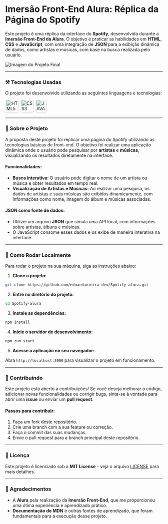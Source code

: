 
# Imersão Front-End Alura: Réplica da Página do Spotify

Este projeto é uma réplica da interface do **Spotify**, desenvolvida durante a **Imersão Front-End da Alura**. O objetivo é praticar as habilidades em **HTML**, **CSS** e **JavaScript**, com uma integração de **JSON** para a exibição dinâmica de dados, como artistas e músicas, com base na busca realizada pelo usuário.

![Imagem do Projeto Final](caminho-da-imagem.png)

---

### ⚒ Tecnologias Usadas

O projeto foi desenvolvido utilizando as seguintes linguagens e tecnologias:

<div display-flex>
  <img width="40px" hspace="2px" loading="lazy" src="https://cdn.jsdelivr.net/gh/devicons/devicon/icons/html5/html5-original-wordmark.svg" title="HTML5" width="40" height="40" />
  <img width="40px" hspace="2px" loading="lazy" src="https://cdn.jsdelivr.net/gh/devicons/devicon/icons/css3/css3-original-wordmark.svg" title="CSS3" width="40" height="40" />
  <img width="35px" hspace="2px" loading="lazy" src="https://cdn.jsdelivr.net/gh/devicons/devicon/icons/javascript/javascript-original.svg" title="JAVASCRIPT" width="35" height="40" />
 
</div>

---

### 📖 Sobre o Projeto

A proposta deste projeto foi replicar uma página do Spotify utilizando as tecnologias básicas de front-end. O objetivo foi realizar uma aplicação dinâmica onde o usuário pode pesquisar por **artistas** e **músicas**, visualizando os resultados diretamente na interface.

#### Funcionalidades:
- **Busca interativa:** O usuário pode digitar o nome de um artista ou música e obter resultados em tempo real.
- **Visualização de Artistas e Músicas:** Ao realizar uma pesquisa, os dados de artistas e suas músicas são exibidos dinamicamente, com informações como nome, imagem do álbum e músicas associadas.

#### JSON como fonte de dados:
- Utilizei um arquivo **JSON** que simula uma API local, com informações sobre artistas, álbuns e músicas.
- O JavaScript consome esses dados e os exibe de maneira interativa na interface.

---

### 💾 Como Rodar Localmente

Para rodar o projeto na sua máquina, siga as instruções abaixo:

1. **Clone o projeto:**

```bash
git clone https://github.com/eduardavieira-dev/Spotify-alura.git
```

2. **Entre no diretório do projeto:**

```bash
cd Spotify-alura
```

3. **Instale as dependências:**

```bash
npm install
```

4. **Inicie o servidor de desenvolvimento:**

```bash
npm run start
```

5. **Acesse a aplicação no seu navegador:**

Abra `http://localhost:3000` para visualizar o projeto em funcionamento.

---

### 🤝 Contribuindo

Este projeto está aberto a contribuições! Se você deseja melhorar o código, adicionar novas funcionalidades ou corrigir bugs, sinta-se à vontade para abrir uma **issue** ou enviar um **pull request**.

#### Passos para contribuir:

1. Faça um fork deste repositório.
2. Crie uma branch com a sua feature ou correção.
3. Faça o commit das suas mudanças.
4. Envie o pull request para a branch principal deste repositório.

---

### 📝 Licença

Este projeto é licenciado sob a **MIT License** - veja o arquivo [LICENSE](LICENSE) para mais detalhes.

---

### 📢 Agradecimentos

- A **Alura** pela realização da **Imersão Front-End**, que me proporcionou uma ótima experiência e aprendizado prático.
- **Documentação do MDN** e outras fontes de aprendizado, que foram fundamentais para a execução desse projeto.
